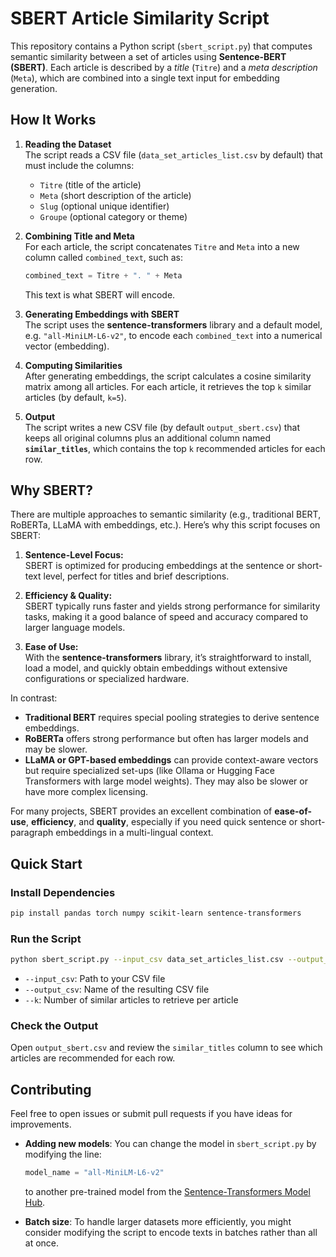 
# SBERT Article Similarity Script

This repository contains a Python script (`sbert_script.py`) that computes semantic similarity between a set of articles using **Sentence-BERT (SBERT)**. Each article is described by a *title* (`Titre`) and a *meta description* (`Meta`), which are combined into a single text input for embedding generation.

## How It Works

1. **Reading the Dataset**  
   The script reads a CSV file (`data_set_articles_list.csv` by default) that must include the columns:
   - `Titre` (title of the article)  
   - `Meta` (short description of the article)  
   - `Slug` (optional unique identifier)  
   - `Groupe` (optional category or theme)

2. **Combining Title and Meta**  
   For each article, the script concatenates `Titre` and `Meta` into a new column called `combined_text`, such as:
   ```python
   combined_text = Titre + ". " + Meta
   ```
   This text is what SBERT will encode.

3. **Generating Embeddings with SBERT**  
   The script uses the **sentence-transformers** library and a default model, e.g. `"all-MiniLM-L6-v2"`, to encode each `combined_text` into a numerical vector (embedding).

4. **Computing Similarities**  
   After generating embeddings, the script calculates a cosine similarity matrix among all articles. For each article, it retrieves the top `k` similar articles (by default, `k=5`).

5. **Output**  
   The script writes a new CSV file (by default `output_sbert.csv`) that keeps all original columns plus an additional column named **`similar_titles`**, which contains the top `k` recommended articles for each row.

## Why SBERT?

There are multiple approaches to semantic similarity (e.g., traditional BERT, RoBERTa, LLaMA with embeddings, etc.). Here’s why this script focuses on SBERT:

1. **Sentence-Level Focus:**  
   SBERT is optimized for producing embeddings at the sentence or short-text level, perfect for titles and brief descriptions.

2. **Efficiency & Quality:**  
   SBERT typically runs faster and yields strong performance for similarity tasks, making it a good balance of speed and accuracy compared to larger language models.

3. **Ease of Use:**  
   With the **sentence-transformers** library, it’s straightforward to install, load a model, and quickly obtain embeddings without extensive configurations or specialized hardware.

In contrast:

- **Traditional BERT** requires special pooling strategies to derive sentence embeddings.  
- **RoBERTa** offers strong performance but often has larger models and may be slower.  
- **LLaMA or GPT-based embeddings** can provide context-aware vectors but require specialized set-ups (like Ollama or Hugging Face Transformers with large model weights). They may also be slower or have more complex licensing.

For many projects, SBERT provides an excellent combination of **ease-of-use**, **efficiency**, and **quality**, especially if you need quick sentence or short-paragraph embeddings in a multi-lingual context.

## Quick Start

### Install Dependencies

```bash
pip install pandas torch numpy scikit-learn sentence-transformers
```

### Run the Script

```bash
python sbert_script.py --input_csv data_set_articles_list.csv --output_csv output_sbert.csv --k 5
```

- `--input_csv`: Path to your CSV file  
- `--output_csv`: Name of the resulting CSV file  
- `--k`: Number of similar articles to retrieve per article

### Check the Output

Open `output_sbert.csv` and review the `similar_titles` column to see which articles are recommended for each row.

## Contributing

Feel free to open issues or submit pull requests if you have ideas for improvements.

- **Adding new models**: You can change the model in `sbert_script.py` by modifying the line:
  ```python
  model_name = "all-MiniLM-L6-v2"
  ```
  to another pre-trained model from the [Sentence-Transformers Model Hub](https://www.sbert.net/docs/pretrained_models.html).

- **Batch size**: To handle larger datasets more efficiently, you might consider modifying the script to encode texts in batches rather than all at once.
